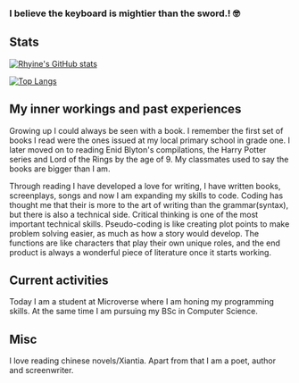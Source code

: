 ### I believe the keyboard is mightier than the sword.! 🤓

## Stats

[![Rhyine's GitHub stats](https://github-readme-stats.vercel.app/api?username=the-catalystmc&theme=vision-friendly-dark)](https://github.com/the-catalystmc/github-readme-stats)

[![Top Langs](https://github-readme-stats.vercel.app/api/top-langs/?username=the-catalystmc&layout=compact&langs_count=4&theme=vision-friendly-dark)](https://github.com/the-catalystmc/github-readme-stats)

## My inner workings and past experiences

Growing up I could always be seen with a book. I remember the first set of books I read were the ones issued at my local primary school in grade one. I later moved on to reading Enid Blyton's compilations, the Harry Potter series and Lord of the Rings by the age of 9. My classmates used to say the books are bigger than I am.  

Through reading I have developed a love for writing, I have written books, screenplays, songs and now I am expanding my skills to code. Coding has thought me that their is more to the art of writing than the grammar(syntax), but there is also a technical side. Critical thinking is one of the most important technical skills. Pseudo-coding is like creating plot points to make problem solving easier, as much as how a story would develop. The functions are like characters that play their own unique roles, and the end product is always a wonderful piece of literature once it starts working.

## Current activities 

Today I am a student at Microverse where I am honing my programming skills. At the same time I am pursuing my BSc in Computer Science.

## Misc

I love reading chinese novels/Xiantia. Apart from that I am a poet, author and screenwriter.





<!--
**the-catalystmc/the-catalystmc** is a ✨ _special_ ✨ repository because its `README.md` (this file) appears on your GitHub profile.

Here are some ideas to get you started:

- 🔭 I’m currently working on ...
- 🌱 I’m currently learning ...
- 👯 I’m looking to collaborate on ...
- 🤔 I’m looking for help with ...
- 💬 Ask me about ...
- 📫 How to reach me: ...
- 😄 Pronouns: ...
- ⚡ Fun fact: ...
-->
